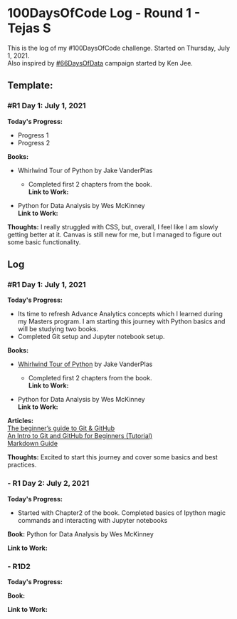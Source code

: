 # 100DaysOfCode Log - Round 1 - Tejas S

This is the log of my #100DaysOfCode challenge. Started on Thursday, July 1, 2021.   
Also inspired by [#66DaysOfData](https://www.66daysofdata.com/) campaign started by Ken Jee.

## Template:
### #R1 Day 1: July 1, 2021

**Today's Progress:**
- Progress 1
- Progress 2

**Books:**  
- Whirlwind Tour of Python by Jake VanderPlas
	- Completed first 2 chapters from the book.  
	**Link to Work:** 

- Python for Data Analysis by Wes McKinney  
	**Link to Work:**

**Thoughts:** I really struggled with CSS, but, overall, I feel like I am slowly getting better at it. Canvas is still new for me, but I managed to figure out some basic functionality.

## Log

### #R1 Day 1: July 1, 2021

**Today's Progress:**
- Its time to refresh Advance Analytics concepts which I learned during my Masters program. I am starting this journey with Python basics and will be studying two books.
- Completed Git setup and Jupyter notebook setup.

**Books:**  
- [Whirlwind Tour of Python](https://nbviewer.jupyter.org/github/jakevdp/WhirlwindTourOfPython/blob/master/Index.ipynb) by Jake VanderPlas
	- Completed first 2 chapters from the book.  
	**Link to Work:** 

- Python for Data Analysis by Wes McKinney  
	**Link to Work:**

**Articles:**  
[The beginner’s guide to Git & GitHub](https://www.freecodecamp.org/news/the-beginners-guide-to-git-github/)  
[An Intro to Git and GitHub for Beginners (Tutorial)](https://product.hubspot.com/blog/git-and-github-tutorial-for-beginners)  
[Markdown Guide](https://www.markdownguide.org/basic-syntax/)  

**Thoughts:** Excited to start this journey and cover some basics and best practices.

### - R1 Day 2: July 2, 2021

**Today's Progress:** 
- Started with Chapter2 of the book. Completed basics of Ipython magic commands and interacting with Jupyter notebooks

**Book:** Python for Data Analysis by Wes McKinney

**Link to Work:**

### - R1D2

**Today's Progress:**

**Book:**

**Link to Work:**